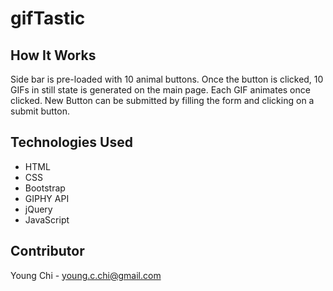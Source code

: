 # gifTastic

## How It Works

Side bar is pre-loaded with 10 animal buttons. 
Once the button is clicked, 10 GIFs in still state is generated on the main page. 
Each GIF animates once clicked. 
New Button can be submitted by filling the form and clicking on a submit button. 

## Technologies Used

- HTML
- CSS
- Bootstrap
- GIPHY API
- jQuery
- JavaScript


## Contributor

Young Chi - young.c.chi@gmail.com